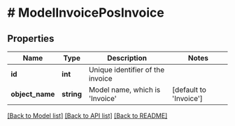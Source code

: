 # # ModelInvoicePosInvoice

## Properties

Name | Type | Description | Notes
------------ | ------------- | ------------- | -------------
**id** | **int** | Unique identifier of the invoice |
**object_name** | **string** | Model name, which is &#39;Invoice&#39; | [default to 'Invoice']

[[Back to Model list]](../../README.md#models) [[Back to API list]](../../README.md#endpoints) [[Back to README]](../../README.md)
